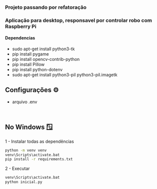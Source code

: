 
### Projeto passando por refatoração

### Aplicação para desktop, responsavel por controlar robo com Raspberry Pi

#### Dependencias
* sudo apt-get install python3-tk
* pip install pygame
* pip install opencv-contrib-python
* pip install Pillow
* pip install python-dotenv
* sudo apt-get install python3-pil python3-pil.imagetk

## Configurações ⚙️
* arquivo .env

<br>

## No Windows 🪟
1 - Instalar todas as dependências
```bash
python -m venv venv
venv\Scripts\activate.bat
pip install -r requirements.txt
```

2 - Executar
```bash
venv\Scripts\activate.bat
python inicial.py
```

